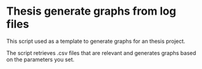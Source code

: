 # Thesis generate graphs from log files
This script used as a template to generate graphs for an thesis project.

The script retrieves .csv files that are relevant and generates graphs based on the parameters you set.

